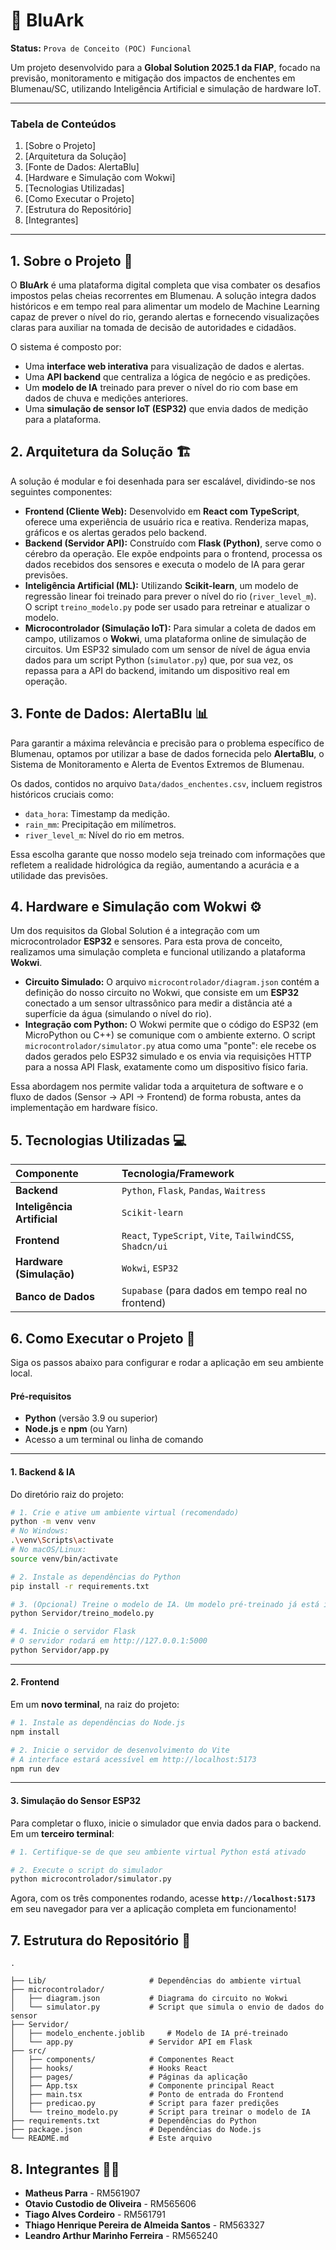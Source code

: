 
# 🌊 BluArk

**Status:** `Prova de Conceito (POC) Funcional`

Um projeto desenvolvido para a **Global Solution 2025.1 da FIAP**, focado na previsão, monitoramento e mitigação dos impactos de enchentes em Blumenau/SC, utilizando Inteligência Artificial e simulação de hardware IoT.

-----

### Tabela de Conteúdos

1.  [Sobre o Projeto]
2.  [Arquitetura da Solução]
3.  [Fonte de Dados: AlertaBlu]
4.  [Hardware e Simulação com Wokwi]
5.  [Tecnologias Utilizadas]
6.  [Como Executar o Projeto]
7.  [Estrutura do Repositório]
8.  [Integrantes]

-----

## 1\. Sobre o Projeto 🎯

O **BluArk** é uma plataforma digital completa que visa combater os desafios impostos pelas cheias recorrentes em Blumenau. A solução integra dados históricos e em tempo real para alimentar um modelo de Machine Learning capaz de prever o nível do rio, gerando alertas e fornecendo visualizações claras para auxiliar na tomada de decisão de autoridades e cidadãos.

O sistema é composto por:

  * Uma **interface web interativa** para visualização de dados e alertas.
  * Uma **API backend** que centraliza a lógica de negócio e as predições.
  * Um **modelo de IA** treinado para prever o nível do rio com base em dados de chuva e medições anteriores.
  * Uma **simulação de sensor IoT (ESP32)** que envia dados de medição para a plataforma.

## 2\. Arquitetura da Solução 🏗️

A solução é modular e foi desenhada para ser escalável, dividindo-se nos seguintes componentes:

  * **Frontend (Cliente Web):** Desenvolvido em **React com TypeScript**, oferece uma experiência de usuário rica e reativa. Renderiza mapas, gráficos e os alertas gerados pelo backend.
  * **Backend (Servidor API):** Construído com **Flask (Python)**, serve como o cérebro da operação. Ele expõe endpoints para o frontend, processa os dados recebidos dos sensores e executa o modelo de IA para gerar previsões.
  * **Inteligência Artificial (ML):** Utilizando **Scikit-learn**, um modelo de regressão linear foi treinado para prever o nível do rio (`river_level_m`). O script `treino_modelo.py` pode ser usado para retreinar e atualizar o modelo.
  * **Microcontrolador (Simulação IoT):** Para simular a coleta de dados em campo, utilizamos o **Wokwi**, uma plataforma online de simulação de circuitos. Um ESP32 simulado com um sensor de nível de água envia dados para um script Python (`simulator.py`) que, por sua vez, os repassa para a API do backend, imitando um dispositivo real em operação.

## 3\. Fonte de Dados: AlertaBlu 📊

Para garantir a máxima relevância e precisão para o problema específico de Blumenau, optamos por utilizar a base de dados fornecida pelo **AlertaBlu**, o Sistema de Monitoramento e Alerta de Eventos Extremos de Blumenau.

Os dados, contidos no arquivo `Data/dados_enchentes.csv`, incluem registros históricos cruciais como:

  * `data_hora`: Timestamp da medição.
  * `rain_mm`: Precipitação em milímetros.
  * `river_level_m`: Nível do rio em metros.

Essa escolha garante que nosso modelo seja treinado com informações que refletem a realidade hidrológica da região, aumentando a acurácia e a utilidade das previsões.

## 4\. Hardware e Simulação com Wokwi ⚙️

Um dos requisitos da Global Solution é a integração com um microcontrolador **ESP32** e sensores. Para esta prova de conceito, realizamos uma simulação completa e funcional utilizando a plataforma **Wokwi**.

  * **Circuito Simulado:** O arquivo `microcontrolador/diagram.json` contém a definição do nosso circuito no Wokwi, que consiste em um **ESP32** conectado a um sensor ultrassônico para medir a distância até a superfície da água (simulando o nível do rio).
  * **Integração com Python:** O Wokwi permite que o código do ESP32 (em MicroPython ou C++) se comunique com o ambiente externo. O script `microcontrolador/simulator.py` atua como uma "ponte": ele recebe os dados gerados pelo ESP32 simulado e os envia via requisições HTTP para a nossa API Flask, exatamente como um dispositivo físico faria.

Essa abordagem nos permite validar toda a arquitetura de software e o fluxo de dados (Sensor -\> API -\> Frontend) de forma robusta, antes da implementação em hardware físico.

## 5\. Tecnologias Utilizadas 💻

| Componente | Tecnologia/Framework |
| :--- | :--- |
| **Backend** | `Python`, `Flask`, `Pandas`, `Waitress` |
| **Inteligência Artificial**| `Scikit-learn` |
| **Frontend** | `React`, `TypeScript`, `Vite`, `TailwindCSS`, `Shadcn/ui` |
| **Hardware (Simulação)**| `Wokwi`, `ESP32` |
| **Banco de Dados** | `Supabase` (para dados em tempo real no frontend) |

## 6\. Como Executar o Projeto 🚀

Siga os passos abaixo para configurar e rodar a aplicação em seu ambiente local.

#### **Pré-requisitos**

  * **Python** (versão 3.9 ou superior)
  * **Node.js** e **npm** (ou Yarn)
  * Acesso a um terminal ou linha de comando

-----

#### **1. Backend & IA**

Do diretório raiz do projeto:

```bash
# 1. Crie e ative um ambiente virtual (recomendado)
python -m venv venv
# No Windows:
.\venv\Scripts\activate
# No macOS/Linux:
source venv/bin/activate

# 2. Instale as dependências do Python
pip install -r requirements.txt

# 3. (Opcional) Treine o modelo de IA. Um modelo pré-treinado já está incluso.
python Servidor/treino_modelo.py

# 4. Inicie o servidor Flask
# O servidor rodará em http://127.0.0.1:5000
python Servidor/app.py
```

-----

#### **2. Frontend**

Em um **novo terminal**, na raiz do projeto:

```bash
# 1. Instale as dependências do Node.js
npm install

# 2. Inicie o servidor de desenvolvimento do Vite
# A interface estará acessível em http://localhost:5173
npm run dev
```

-----

#### **3. Simulação do Sensor ESP32**

Para completar o fluxo, inicie o simulador que envia dados para o backend. Em um **terceiro terminal**:

```bash
# 1. Certifique-se de que seu ambiente virtual Python está ativado

# 2. Execute o script do simulador
python microcontrolador/simulator.py
```

Agora, com os três componentes rodando, acesse **`http://localhost:5173`** em seu navegador para ver a aplicação completa em funcionamento\!

## 7\. Estrutura do Repositório 📁

```
.

├── Lib/                       # Dependências do ambiente virtual
├── microcontrolador/
│   ├── diagram.json           # Diagrama do circuito no Wokwi
│   └── simulator.py           # Script que simula o envio de dados do sensor
├── Servidor/
│   ├── modelo_enchente.joblib     # Modelo de IA pré-treinado
│   └── app.py                 # Servidor API em Flask
├── src/
│   ├── components/            # Componentes React
│   ├── hooks/                 # Hooks React
│   ├── pages/                 # Páginas da aplicação
│   ├── App.tsx                # Componente principal React
│   ├── main.tsx               # Ponto de entrada do Frontend
│   ├── predicao.py            # Script para fazer predições
│   └── treino_modelo.py       # Script para treinar o modelo de IA
├── requirements.txt           # Dependências do Python
├── package.json               # Dependências do Node.js
└── README.md                  # Este arquivo
```

## 8\. Integrantes 🧑‍💻

  * **Matheus Parra** - RM561907
  * **Otavio Custodio de Oliveira** - RM565606
  * **Tiago Alves Cordeiro** - RM561791 
  * **Thiago Henrique Pereira de Almeida Santos** - RM563327
  * **Leandro Arthur Marinho Ferreira** - RM565240
